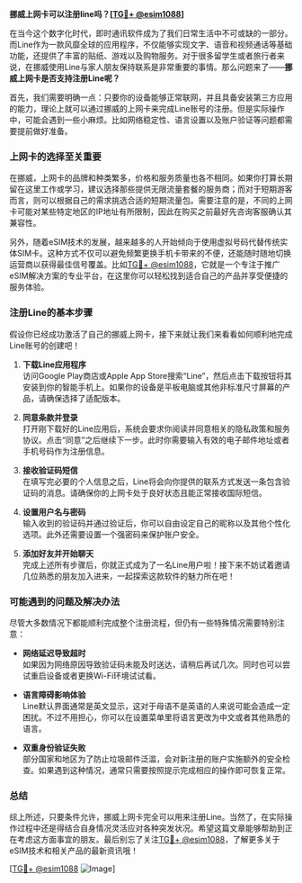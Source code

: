 **挪威上网卡可以注册line吗？[[TG💪+ @esim1088](https://t.me/s/esim1088)]**

在当今这个数字化时代，即时通讯软件成为了我们日常生活中不可或缺的一部分。而Line作为一款风靡全球的应用程序，不仅能够实现文字、语音和视频通话等基础功能，还提供了丰富的贴纸、游戏以及购物服务。对于很多留学生或者旅行者来说，在挪威使用Line与家人朋友保持联系是非常重要的事情。那么问题来了——**挪威上网卡是否支持注册Line呢？**

首先，我们需要明确一点：只要你的设备能够正常联网，并且具备安装第三方应用的能力，理论上就可以通过挪威的上网卡来完成Line账号的注册。但是实际操作中，可能会遇到一些小麻烦。比如网络稳定性、语言设置以及账户验证等问题都需要提前做好准备。

### 上网卡的选择至关重要

在挪威，上网卡的品牌和种类繁多，价格和服务质量也各不相同。如果你打算长期留在这里工作或学习，建议选择那些提供无限流量套餐的服务商；而对于短期游客而言，则可以根据自己的需求挑选合适的短期流量包。需要注意的是，不同的上网卡可能对某些特定地区的IP地址有所限制，因此在购买之前最好先咨询客服确认其兼容性。

另外，随着eSIM技术的发展，越来越多的人开始倾向于使用虚拟号码代替传统实体SIM卡。这种方式不仅可以避免频繁更换手机卡带来的不便，还能随时随地切换运营商以获得最佳信号覆盖。比如[TG💪+ @esim1088](https://t.me/s/esim1088)，它就是一个专注于推广eSIM解决方案的专业平台，在这里你可以轻松找到适合自己的产品并享受便捷的服务体验。

### 注册Line的基本步骤

假设你已经成功激活了自己的挪威上网卡，接下来就让我们来看看如何顺利地完成Line账号的创建吧！

1. **下载Line应用程序**  
   访问Google Play商店或Apple App Store搜索“Line”，然后点击下载按钮将其安装到你的智能手机上。如果你的设备是平板电脑或其他非标准尺寸屏幕的产品，请确保选择了适配版本。

2. **同意条款并登录**  
   打开刚下载好的Line应用后，系统会要求你阅读并同意相关的隐私政策和服务协议。点击“同意”之后继续下一步。此时你需要输入有效的电子邮件地址或者手机号码作为注册信息。

3. **接收验证码短信**  
   在填写完必要的个人信息之后，Line将会向你提供的联系方式发送一条包含验证码的消息。请确保你的上网卡处于良好状态且能正常接收国际短信。

4. **设置用户名与密码**  
   输入收到的验证码并通过验证后，你可以自由设定自己的昵称以及其他个性化选项。此外还需要设置一个强密码来保护账户安全。

5. **添加好友并开始聊天**  
   完成上述所有步骤后，你就正式成为了一名Line用户啦！接下来不妨试着邀请几位熟悉的朋友加入进来，一起探索这款软件的魅力所在吧！

### 可能遇到的问题及解决办法

尽管大多数情况下都能顺利完成整个注册流程，但仍有一些特殊情况需要特别注意：

- **网络延迟导致超时**  
  如果因为网络原因导致验证码未能及时送达，请稍后再试几次。同时也可以尝试重启设备或者更换Wi-Fi环境试试看。

- **语言障碍影响体验**  
  Line默认界面通常是英文显示，这对于母语不是英语的人来说可能会造成一定困扰。不过不用担心，你可以在设置菜单里将语言更改为中文或者其他熟悉的语言。

- **双重身份验证失败**  
  部分国家和地区为了防止垃圾邮件泛滥，会对新注册的账户实施额外的安全检查。如果遇到这种情况，通常只需要按照提示完成相应的操作即可恢复正常。

### 总结

综上所述，只要条件允许，挪威上网卡完全可以用来注册Line。当然了，在实际操作过程中还是得结合自身情况灵活应对各种突发状况。希望这篇文章能够帮助到正在考虑这方面事宜的朋友。最后别忘了关注[TG💪+ @esim1088](https://t.me/s/esim1088)，了解更多关于eSIM技术和相关产品的最新资讯哦！

[[TG💪+ @esim1088](https://t.me/s/esim1088) ![Image](https://i.postimg.cc/4NQfJmqS/Snipaste-2025-05-13-00-14-12.png)]